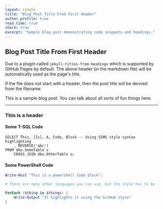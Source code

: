 ```yaml
---
layout: single
title: "Blog Post Title From First Header"
author_profile: true
read_time: true
share: true
excerpt: "Sample blog post demonstrating code snippets and headings."
---
```


## Blog Post Title From First Header

Due to a plugin called `jekyll-titles-from-headings` which is supported by GitHub Pages by default. The above header (in the markdown file) will be automatically used as the page's title.

If the file does not start with a header, then the post title will be derived from the filename.

This is a sample blog post. You can talk about all sorts of fun things here.

---

### This is a header

#### Some T-SQL Code

```tsql
SELECT This, [Is], A, Code, Block -- Using SSMS style syntax highlighting
    , REVERSE('abc')
FROM dbo.SomeTable s
    CROSS JOIN dbo.OtherTable o;
```

#### Some PowerShell Code

```powershell
Write-Host "This is a powershell Code block";

# There are many other languages you can use, but the style has to be loaded first

ForEach ($thing in $things) {
    Write-Output "It highlights it using the GitHub style"
}
```
